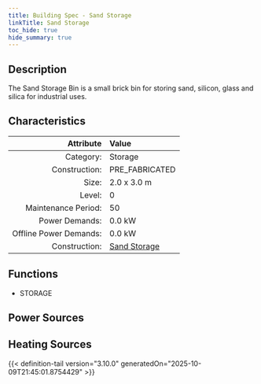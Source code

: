 ```yaml
---
title: Building Spec - Sand Storage
linkTitle: Sand Storage
toc_hide: true
hide_summary: true
---
```

<!-- This is generated by the MarsSim HelpGenertor, do not edit. -->

## Description
The Sand Storage Bin is a small brick bin for&#10;storing sand, silicon, glass and silica for industrial uses.

## Characteristics

| Attribute      | Value |
|--------:|:------|
|Category:|Storage|
|Construction:|PRE_FABRICATED|
|Size:|2.0 x 3.0 m|
|Level:|0|
|Maintenance Period:|50|
|Power Demands:|0.0 kW|
|Offline Power Demands:|0.0 kW|
|Construction:|[Sand Storage](/docs/definitions/construction/sand-storage)|

## Functions
      
- STORAGE


## Power Sources
      

## Heating Sources



{{< definition-tail version="3.10.0" generatedOn="2025-10-09T21:45:01.8754429" >}}

